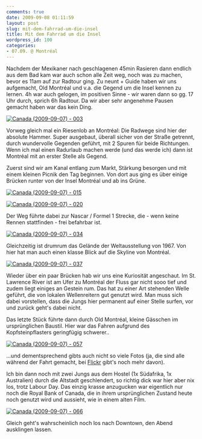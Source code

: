 ```yaml
---
comments: true
date: 2009-09-08 01:11:59
layout: post
slug: mit-dem-fahrrad-um-die-insel
title: Mit dem Fahrrad um die Insel
wordpress_id: 100
categories:
- 07.09. @ Montréal
---
```


Nachdem der Mexikaner nach geschlagenen 45min Rasieren dann endlich aus dem Bad kam war auch schon alle Zeit weg, noch was zu machen, bevor es 11am auf zur Radtour ging. Zu neunt + Guide haben wir uns aufgemacht, Old Montréal und v.a. die Gegend um die Insel kennen zu lernen. 4h war auch gelogen, im positiven Sinne - wir waren dann so gg. 17 Uhr durch, sprich 6h Radtour. Da wir aber sehr angenehme Pausen gemacht haben war das kein Ding.

[![Canada (2009-09-07) - 003](http://farm3.static.flickr.com/2646/3898608980_67505634e5.jpg)](http://www.flickr.com/photos/walsweer/3898608980/)

Vorweg gleich mal ein Riesenlob an Montréal: Die Radwege sind hier der absolute Hammer. Super ausgebaut, überall sicher von der Straße getrennt, durch wundervolle Gegenden geführt, mit 2 Spuren für beide Richtungen. Wenn ich mal einen Radurlaub machen werde (und das werde ich) dann ist Montréal mit an erster Stelle als Gegend.

Zuerst sind wir am Kanal entlang zum Markt, Stärkung besorgen und mit einem kleinen Picnik den Tag beginnen. Von dort aus ging es über einige Brücken runter von der Insel Montréal und ab ins Grüne.

[![Canada (2009-09-07) - 015](http://farm4.static.flickr.com/3515/3898613076_e5a5dd7525.jpg)](http://www.flickr.com/photos/walsweer/3898613076/)

[![Canada (2009-09-07) - 020](http://farm3.static.flickr.com/2603/3898615160_297ccd0168.jpg)](http://www.flickr.com/photos/walsweer/3898615160/)

Der Weg führte dabei zur Nascar / Formel 1 Strecke, die - wenn keine Rennen stattfinden - frei befahrbar ist.

[![Canada (2009-09-07) - 034](http://farm3.static.flickr.com/2649/3897841509_f375a27c61.jpg)](http://www.flickr.com/photos/walsweer/3897841509/)

Gleichzeitig ist drumrum das Gelände der Weltausstellung von 1967. Von hier hat man auch einen klasse Blick auf die Skyline von Montréal.

[![Canada (2009-09-07) - 037](http://farm3.static.flickr.com/2525/3897842753_4ebdb33c71.jpg)](http://www.flickr.com/photos/walsweer/3897842753/)

Wieder über ein paar Brücken hab wir uns eine Kuriosität angeschaut. Im St. Lawrence River ist am Ufer zu Montréal der Fluss gar nicht sooo tief und zudem liegt einiges an Gestein rum. Das hat zu einer Art stehenden Welle geführt, die von lokalen Wellenreitern gut genutzt wird. Man muss sich dabei vorstellen, dass die Jungs hier permanent auf einer Stelle surfen, vor und zurück geht's dabei nicht.



Das letzte Stück führte dann durch Old Montréal, kleine Gässchen im ursprünglichen Baustil. Hier war das Fahren aufgrund des Kopfsteinpflasters geringfügig schwerer..

[![Canada (2009-09-07) - 057](http://farm3.static.flickr.com/2533/3897851235_271d296149.jpg)](http://www.flickr.com/photos/walsweer/3897851235/)

...und dementsprechend gibts auch nicht so viele Fotos (ja, die sind alle während der Fahrt gemacht, bei [Flickr](http://www.flickr.com/photos/walsweer/) gibt's noch mehr davon).

Ich bin dann noch mit zwei Jungs aus dem Hostel (1x Südafrika, 1x Australien) durch die Altstadt geschlendert, so richtig dick war hier aber nix los, trotz Labour Day. Das einzig krasse anzugucken war eigentlich nur noch die Royal Bank of Canada, die in ihrem ursprünglichen Zustand heute noch genutzt wird und aussieht, wie in einem alten Film.

[![Canada (2009-09-07) - 066](http://farm4.static.flickr.com/3135/3897855155_0f745d8ef2.jpg)](http://www.flickr.com/photos/walsweer/3897855155/)

Gleich geht's wahrscheinlich noch los nach Downtown, den Abend ausklingen lassen.

